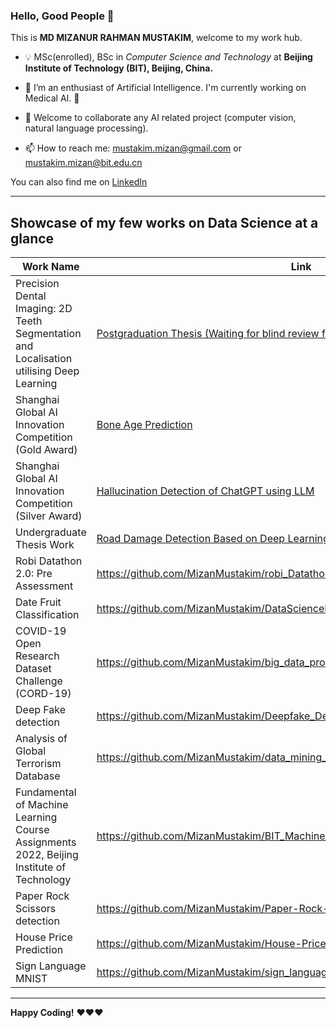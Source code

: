 ### Hello, Good People 👋 

This is **MD MIZANUR RAHMAN MUSTAKIM**, welcome to my work hub.




<!--
**MizanMustakim/MizanMustakim** is a ✨ _special_ ✨ repository because its `README.md` (this file) appears on your GitHub profile.

Here are some ideas to get you started:-->

- :bulb: MSc(enrolled), BSc in *Computer Science and Technology* at **Beijing Institute of Technology (BIT), Beijing, China.**

- 🔭 I’m an enthusiast of Artificial Intelligence. I'm currently working on Medical AI. :100:

- 👯 Welcome to collaborate any AI related project (computer vision, natural language processing).

- 📫 How to reach me: mustakim.mizan@gmail.com or mustakim.mizan@bit.edu.cn 

You can also find me on [LinkedIn](https://www.linkedin.com/in/md-mizanur-rahman-mustakim/)

-----------------------------------------------------------------------------------------------
**Showcase of my few works on Data Science at a glance**
-----------------------------------------------------------------------------------------------
| Work Name | Link |
| --------------------------------------- | ---------------------------------------------------------------------------------------------- |
|Precision Dental Imaging: 2D Teeth Segmentation and Localisation utilising Deep Learning|[Postgraduation Thesis (Waiting for blind review from school)](https://github.com/MizanMustakim/DE-KAN)|
| Shanghai Global AI Innovation Competition (Gold Award)| [Bone Age Prediction](https://github.com/MizanMustakim/BoneAgePrediction) |
| Shanghai Global AI Innovation Competition (Silver Award)| [Hallucination Detection of ChatGPT using LLM](https://github.com/MizanMustakim/hallucinationDetection) |
| Undergraduate Thesis Work | [Road Damage Detection Based on Deep Learning](https://github.com/MizanMustakim/thesis_work) |
| Robi Datathon 2.0: Pre Assessment | https://github.com/MizanMustakim/robi_Datathon2.0_pre-assesment |
| Date Fruit Classification | https://github.com/MizanMustakim/DataScienceProject_6thSemesterBIT |
| COVID-19 Open Research Dataset Challenge (CORD-19) | https://github.com/MizanMustakim/big_data_processing_final_project |
| Deep Fake detection | https://github.com/MizanMustakim/Deepfake_Detection |
| Analysis of Global Terrorism Database | https://github.com/MizanMustakim/data_mining_project |
| Fundamental of Machine Learning Course Assignments 2022, Beijing Institute of Technology | https://github.com/MizanMustakim/BIT_Machine_Learning_Course_Assignments_2022 |
| Paper Rock Scissors detection | https://github.com/MizanMustakim/Paper-Rock-Scissors-detection-Deep_Learning |
| House Price Prediction | https://github.com/MizanMustakim/House-Price-ML-project |
| Sign Language MNIST | https://github.com/MizanMustakim/sign_language_mnist |
-------------------------------------------------------------------------------------------------

**Happy Coding!** ❤❤❤


<!-- 🌱 I’m currently learning ...

- 🤔 I’m looking for help with ... 

- 💬 Ask me about ...



- 😄 Pronouns: ...

- ⚡ Fun fact: ... -->
